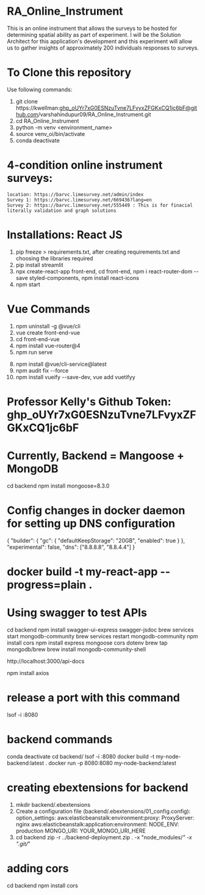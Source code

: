 # RA_Online_Instrument
This is an online instrument that allows the surveys to be hosted for determining spatial ability as part of experiment. I will be the Solution Architect for this application's development and this experiment will allow us to gather insights of approximately 200 individuals responses to surveys.

# To Clone this repository
Use following commands:
1. git clone https://kwellman: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@github.com/varshahindupur09/RA_Online_Instrument.git
2. cd RA_Online_Instrument
3. python -m venv <environment_name>
4. source venv_oi/bin/activate
5. conda deactivate

# 4-condition online instrument surveys:
    location: https://barvc.limesurvey.net/admin/index
    Survey 1: https://barvc.limesurvey.net/669436?lang=en
    Survey 2: https://barvc.limesurvey.net/555449 : This is for finacial literally validation and graph solutions

# Installations: React JS
1. pip freeze > requirements.txt, after creating requirements.txt and choosing the libraries required
2. pip install streamlit
3. npx create-react-app front-end, cd front-end, npm i react-router-dom --save styled-components, npm install react-icons
4. npm start

# Vue Commands
1. npm uninstall -g @vue/cli
2. vue create front-end-vue
3. cd front-end-vue
4. npm install vue-router@4
5. npm run serve
<!-- 6. npm install bootstrap bootstrap-vue -->
<!-- 7. npm install bootstrap@5 or npm install bootstrap-vue bootstrap@5 -->
8. npm install @vue/cli-service@latest
9. npm audit fix --force
10. npm install vueify --save-dev, vue add vuetifyy

# Professor Kelly's Github Token: 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

# Currently, Backend = Mangoose + MongoDB 
cd backend
npm install mongoose=8.3.0

# Config changes in docker daemon for setting up DNS configuration 
{
  "builder": {
    "gc": {
      "defaultKeepStorage": "20GB",
      "enabled": true
    }
  },
  "experimental": false,
  "dns": ["8.8.8.8", "8.8.4.4"]
}

# docker build -t my-react-app --progress=plain .


# Using swagger to test APIs
cd backend
npm install swagger-ui-express swagger-jsdoc
brew services start mongodb-community
brew services restart mongodb-community
npm install cors
npm install express mongoose cors dotenv
brew tap mongodb/brew
brew install mongodb-community-shell

http://localhost:3000/api-docs

npm install axios


# release a port with this command
lsof -i :8080


# backend commands
conda deactivate
cd backend/
lsof -i :8080
docker build -t my-node-backend:latest . 
docker run -p 8080:8080 my-node-backend:latest

# creating ebextensions for backend
1. mkdir backend/.ebextensions
2. Create a configuration file (backend/.ebextensions/01_config.config):
  option_settings:
    aws:elasticbeanstalk:environment:proxy:
      ProxyServer: nginx
    aws:elasticbeanstalk:application:environment:
      NODE_ENV: production
      MONGO_URI: YOUR_MONGO_URI_HERE
3. cd backend
zip -r ../backend-deployment.zip . -x "node_modules/*" -x ".git/*"

# adding cors
cd backend
npm install cors